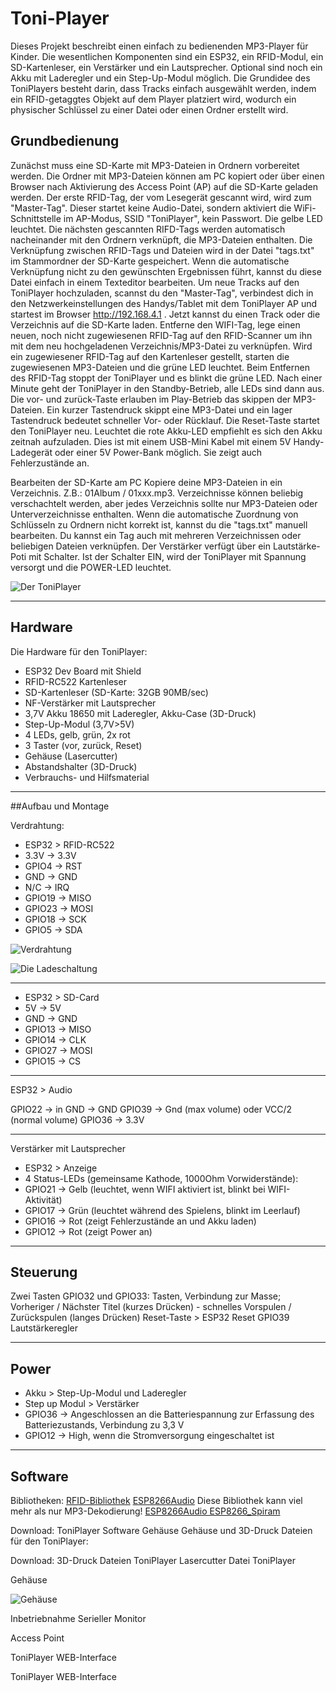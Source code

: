 # Toni-Player

Dieses Projekt beschreibt einen einfach zu bedienenden MP3-Player für Kinder. Die wesentlichen Komponenten sind ein ESP32, ein RFID-Modul, ein SD-Kartenleser, ein Verstärker und ein Lautsprecher. Optional sind noch ein Akku mit Laderegler und ein Step-Up-Modul möglich. Die Grundidee des ToniPlayers besteht darin, dass Tracks einfach ausgewählt werden, indem ein RFID-getaggtes Objekt auf dem Player platziert wird, wodurch ein physischer Schlüssel zu einer Datei oder einen Ordner erstellt wird.

## Grundbedienung
Zunächst muss eine SD-Karte mit MP3-Dateien in Ordnern vorbereitet werden. Die Ordner mit MP3-Dateien können am PC kopiert oder über einen Browser nach Aktivierung des Access Point (AP) auf die SD-Karte geladen werden. Der erste RFID-Tag, der vom Lesegerät gescannt wird, wird zum "Master-Tag". Dieser startet keine Audio-Datei, sondern aktiviert die WiFi-Schnittstelle im AP-Modus, SSID "ToniPlayer", kein Passwort. Die gelbe LED leuchtet. Die nächsten gescannten RIFD-Tags werden automatisch nacheinander mit den Ordnern verknüpft, die MP3-Dateien enthalten. Die Verknüpfung zwischen RFID-Tags und Dateien wird in der Datei "tags.txt" im Stammordner der SD-Karte gespeichert. Wenn die automatische Verknüpfung nicht zu den gewünschten Ergebnissen führt, kannst du diese Datei einfach in einem Texteditor bearbeiten. Um neue Tracks auf den ToniPlayer hochzuladen, scannst du den "Master-Tag", verbindest dich in den Netzwerkeinstellungen des Handys/Tablet mit dem ToniPlayer AP und startest im Browser http://192.168.4.1 . Jetzt kannst du einen Track oder die Verzeichnis auf die SD-Karte laden. Entferne den WIFI-Tag, lege einen neuen, noch nicht zugewiesenen RFID-Tag auf den RFID-Scanner um ihn mit dem neu hochgeladenen Verzeichnis/MP3-Datei zu verknüpfen. Wird ein zugewiesener RFID-Tag auf den Kartenleser gestellt, starten die zugewiesenen MP3-Dateien und die grüne LED leuchtet. Beim Entfernen des RFID-Tag stoppt der ToniPlayer und es blinkt die grüne LED. Nach einer Minute geht der ToniPlayer in den Standby-Betrieb, alle LEDs sind dann aus. Die vor- und zurück-Taste erlauben im Play-Betrieb das skippen der MP3-Dateien. Ein kurzer Tastendruck skippt eine MP3-Datei und ein lager Tastendruck bedeutet schneller Vor- oder Rücklauf. Die Reset-Taste startet den ToniPlayer neu. Leuchtet die rote Akku-LED empfiehlt es sich den Akku zeitnah aufzuladen. Dies ist mit einem USB-Mini Kabel mit einem 5V Handy-Ladegerät oder einer 5V Power-Bank möglich. Sie zeigt auch Fehlerzustände an.

Bearbeiten der SD-Karte am PC
Kopiere deine MP3-Dateien in ein Verzeichnis. Z.B.: 01Album / 01xxx.mp3. Verzeichnisse können beliebig verschachtelt werden, aber jedes Verzeichnis sollte nur MP3-Dateien oder Unterverzeichnisse enthalten. Wenn die automatische Zuordnung von Schlüsseln zu Ordnern nicht korrekt ist, kannst du die "tags.txt" manuell bearbeiten. Du kannst ein Tag auch mit mehreren Verzeichnissen oder beliebigen Dateien verknüpfen. Der Verstärker verfügt über ein Lautstärke-Poti mit Schalter. Ist der Schalter EIN, wird der ToniPlayer mit Spannung versorgt und die POWER-LED leuchtet.



![Der ToniPlayer](https://github.com/frankyhub/Toni-Player/blob/main/pic/ToniPlayer.png)


---

## Hardware
Die Hardware für den ToniPlayer:

+ ESP32 Dev Board mit Shield
+ RFID-RC522 Kartenleser
+ SD-Kartenleser (SD-Karte: 32GB 90MB/sec)
+ NF-Verstärker mit Lautsprecher
+ 3,7V Akku 18650 mit Laderegler, Akku-Case (3D-Druck)
+ Step-Up-Modul (3,7V>5V)
+ 4 LEDs, gelb, grün, 2x rot
+ 3 Taster (vor, zurück, Reset)
+ Gehäuse (Lasercutter)
+ Abstandshalter (3D-Druck)
+ Verbrauchs- und Hilfsmaterial

---

##Aufbau und Montage

Verdrahtung:

+ ESP32 > RFID-RC522
+ 3.3V -> 3.3V
+ GPIO4 -> RST
+ GND -> GND
+ N/C -> IRQ
+ GPIO19 -> MISO
+ GPIO23 -> MOSI
+ GPIO18 -> SCK
+ GPIO5 -> SDA


![Verdrahtung](https://github.com/frankyhub/Toni-Player/blob/main/pic/Verdrahtung.png)


![Die Ladeschaltung](https://github.com/frankyhub/Toni-Player/blob/main/pic/Ladeschaltung.png)

---

+ ESP32 > SD-Card
+ 5V -> 5V
+ GND -> GND
+ GPIO13 -> MISO
+ GPIO14 -> CLK
+ GPIO27 -> MOSI
+ GPIO15 -> CS

---

ESP32 > Audio

GPIO22 -> in
GND -> GND
GPIO39 -> Gnd (max volume) oder VCC/2 (normal volume)
GPIO36 -> 3.3V

---

Verstärker mit Lautsprecher

+ ESP32 > Anzeige
+ 4 Status-LEDs (gemeinsame Kathode, 1000Ohm Vorwiderstände):
+ GPIO21 -> Gelb (leuchtet, wenn WIFI aktiviert ist, blinkt bei WIFI-Aktivität)
+ GPIO17 -> Grün (leuchtet während des Spielens, blinkt im Leerlauf)
+ GPIO16 -> Rot (zeigt Fehlerzustände an und Akku laden)
+ GPIO12 -> Rot (zeigt Power an)


---

## Steuerung

Zwei Tasten
GPIO32 und GPIO33: Tasten, Verbindung zur Masse; Vorheriger / Nächster Titel (kurzes Drücken) - schnelles Vorspulen / Zurückspulen (langes Drücken)
Reset-Taste > ESP32 Reset
GPIO39 Lautstärkeregler

---

## Power

+ Akku > Step-Up-Modul und Laderegler
+ Step up Modul > Verstärker
+ GPIO36 -> Angeschlossen an die Batteriespannung zur Erfassung des Batteriezustands, Verbindung zu 3,3 V
+ GPIO12 -> High, wenn die Stromversorgung eingeschaltet ist

---

## Software

Bibliotheken:
[RFID-Bibliothek](https://github.com/miguelbalboa/rfid)
[ESP8266Audio](https://github.com/earlephilhower/ESP8266Audio) Diese Bibliothek kann viel mehr als nur MP3-Dekodierung!
[ESP8266Audio ESP8266_Spiram](https://github.com/Gianbacchio/ESP8266_Spiram)

Download:
ToniPlayer Software
Gehäuse
Gehäuse und 3D-Druck Dateien für den ToniPlayer:

Download:
3D-Druck Dateien ToniPlayer
Lasercutter Datei ToniPlayer


Gehäuse

![Gehäuse](https://github.com/frankyhub/Toni-Player/blob/main/pic/Gehaeuse.png)






Inbetriebnahme
Serieller Monitor




Access Point




ToniPlayer WEB-Interface




ToniPlayer WEB-Interface



